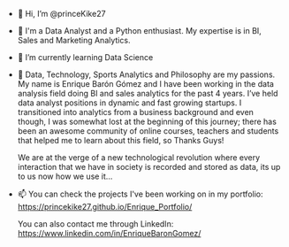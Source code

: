 - 👋 Hi, I’m @princeKike27 
- 👀 I'm a Data Analyst and a Python enthusiast. My expertise is in BI, Sales and Marketing Analytics. 
- 🌱 I’m currently learning Data Science
- 💞️ Data, Technology, Sports Analytics and Philosophy are my passions. My name is Enrique Barón Gómez 
     and I have been working in the data analysis field doing BI and sales analytics for the past 4 years. 
     I’ve held data analyst positions in dynamic and fast growing startups. I transitioned into analytics from a business 
     background and even though, I was somewhat lost at the beginning of this journey; there has been an awesome community 
     of online courses, teachers and students that helped me to learn about this field, so Thanks Guys! 
     
     We are at the verge of a new technological revolution where every interaction that we have in society is recorded and 
     stored as data, its up to us now how we use it…
     
     
- 📫 You can check the projects I've been working on in my portfolio: https://princekike27.github.io/Enrique_Portfolio/
     
     You can also contact me through LinkedIn: https://www.linkedin.com/in/EnriqueBaronGomez/ 

<!---
princeKike27/princeKike27 is a ✨ special ✨ repository because its `README.md` (this file) appears on your GitHub profile.
You can click the Preview link to take a look at your changes.
--->
